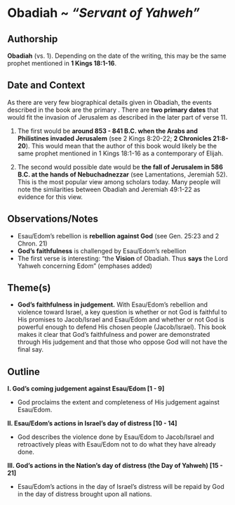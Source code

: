 # Obadiah ~ *“Servant of Yahweh”*

## Authorship  
**Obadiah** (vs. 1).  Depending on the date of the writing, this may be the same prophet mentioned in **1 Kings 18:1-16**.

## Date and Context
As there are very few biographical details given in Obadiah, the events described in the book are the primary .  There are **two primary dates** that would fit the invasion of Jerusalem as described in the later part of verse 11.

1. The first would be **around 853 - 841 B.C. when the Arabs and Philistines invaded Jerusalem** (see 2 Kings 8:20-22; **2 Chronicles 21:8-20**).  This would mean that the author of this book would likely be the same prophet mentioned in 1 Kings 18:1-16 as a contemporary of Elijah.

2. The second would possible date would be **the fall of Jerusalem in 586 B.C. at the hands of Nebuchadnezzar** (see Lamentations, Jeremiah 52). This is the most popular view among scholars today.  Many people will note the similarities between Obadiah and Jeremiah 49:1-22 as evidence for this view. 

## Observations/Notes
- Esau/Edom’s rebellion is **rebellion against God** (see Gen. 25:23 and  2 Chron. 21)
- **God’s faithfulness** is challenged by Esau/Edom’s rebellion
- The first verse is interesting: “the **Vision** of Obadiah.  Thus **says** the Lord Yahweh concerning Edom” (emphases added)

## Theme(s)
- **God’s faithfulness in judgement.**  With Esau/Edom’s rebellion and violence toward Israel, a key question is whether or not God is faithful to His promises to Jacob/Israel and Esau/Edom and whether or not God is powerful enough to defend His chosen people (Jacob/Israel).  This book makes it clear that God’s  faithfulness and power are demonstrated through His judgement and that those who oppose God will not have the final say.

## Outline
**I. God’s coming judgement against Esau/Edom  [1 - 9]**

  - God proclaims the extent and completeness of His judgement against Esau/Edom.

**II. Esau/Edom’s actions in Israel’s day of distress  [10 - 14]**

  - God describes the violence done by Esau/Edom to Jacob/Israel and retroactively pleas with Esau/Edom not to do what they have already done. 

**III. God’s actions in the Nation’s day of distress (the Day of Yahweh)  [15 - 21]**

  - Esau/Edom’s actions in the day of Israel’s distress will be repaid by God in the day of distress brought upon all nations.


